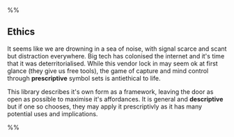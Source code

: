 %%
## Ethics
It seems like we are drowning in a sea of noise, with signal scarce and scant but distraction everywhere. Big tech has colonised the internet and it's time that it was deterritorialised. While this vendor lock in may seem ok at first glance (they give us free tools), the game of capture and mind control through **prescriptive** symbol sets is antiethical to life. 

This library describes it's own form as a framework, leaving the door as open as possible to maximise it's affordances. It is general and **descriptive** but if one so chooses, they may apply it prescriptivly as it has many potential uses and implications. 

%%